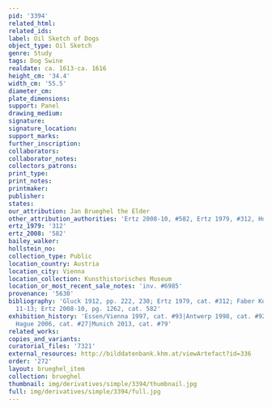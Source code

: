 ```yaml
---
pid: '3394'
related_html: 
related_ids: 
label: Oil Sketch of Dogs
object_type: Oil Sketch
genre: Study
tags: Dog Swine
realdate: ca. 1613-ca. 1616
height_cm: '34.4'
width_cm: '55.5'
diameter_cm: 
plate_dimensions: 
support: Panel
drawing_medium: 
signature: 
signature_location: 
support_marks: 
further_inscription: 
collaborators: 
collaborator_notes: 
collectors_patrons: 
print_type: 
print_notes: 
printmaker: 
publisher: 
states: 
our_attribution: Jan Brueghel the Elder
other_attribution_authorities: 'Ertz 2008-10, #582, Ertz 1979, #312, Honig database'
ertz_1979: '312'
ertz_2008: '582'
bailey_walker: 
hollstein_no: 
collection_type: Public
location_country: Austria
location_city: Vienna
location_collection: Kunsthistorisches Museum
location_or_most_recent_sale_notes: 'inv. #6985'
provenance: '5630'
bibliography: 'Gluck 1912, pp. 222, 230; Ertz 1979, cat. #312; Faber Kolb 2005, pp.
  11-13; Ertz 2008-10, pg. 1262, cat. 582'
exhibition_history: 'Essen/Vienna 1997, cat. #93|Antwerp 1998, cat. #92|Los Angeles/The
  Hague 2006, cat. #27|Munich 2013, cat. #79'
related_works: 
copies_and_variants: 
curatorial_files: '7321'
external_resources: http://bilddatenbank.khm.at/viewArtefact?id=336
order: '272'
layout: brueghel_item
collection: brueghel
thumbnail: img/derivatives/simple/3394/thumbnail.jpg
full: img/derivatives/simple/3394/full.jpg
---
```

